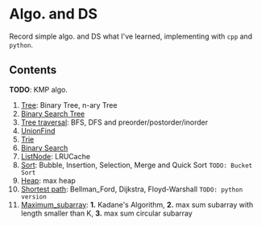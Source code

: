 # Algo. and DS
Record simple algo. and DS what I've learned, implementing with `cpp` and `python`.

## Contents
**TODO**: KMP algo.
1. [Tree](Tree/): Binary Tree, n-ary Tree
2. [Binary Search Tree](BST/)
3. [Tree traversal](Tree_traversal/): BFS, DFS and preorder/postorder/inorder
4. [UnionFind](Union-Find/)
5. [Trie](Trie/)
6. [Binary Search](Binary_Search/)
7. [ListNode](ListNode): LRUCache
8. [Sort](Sort): Bubble, Insertion, Selection, Merge and Quick Sort `TODO: Bucket Sort`
9. [Heap](Heap): max heap
10. [Shortest path](Shortest_path): Bellman_Ford, Dijkstra, Floyd-Warshall `TODO: python version`
11. [Maximum_subarray](Maximum_subarray): **1.** Kadane's Algorithm, **2.** max sum subarray with length smaller than K, **3.** max sum circular subarray
